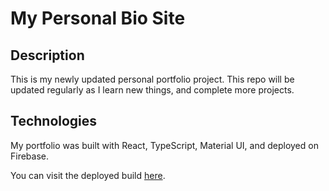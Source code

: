 # My Personal Bio Site

## Description
This is my newly updated personal portfolio project. This repo will be updated regularly as I learn new things, and complete more projects.

## Technologies
My portfolio was built with React, TypeScript, Material UI, and deployed on Firebase.

You can visit the deployed build [here](https://marshalloffutt.com).
